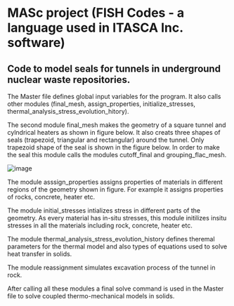# MASc project (FISH Codes - a language used in ITASCA Inc. software)
## Code to model seals for tunnels in underground nuclear waste repositories.   

The Master file defines global input variables for the program. It also calls other modules (final_mesh, assign_properties, initialize_stresses, thermal_analysis_stress_evolution_hitory).       

The second module final_mesh makes the geometry of a square tunnel and cylndrical heaters as shown in figure below. It also creats three shapes of seals (trapezoid, triangular and rectangular) around the tunnel. Only trapezoid shape of the seal is shown in the figure below. In order to make the seal this module calls the modules cutoff_final and grouping_flac_mesh.   


![image](https://user-images.githubusercontent.com/61520478/141703633-5d674c6e-748c-414a-90ed-6f1c07e0a6a7.png)  


The module asssign_properties assigns properties of materials in different regions of the geometry shown in figure. For example it assigns properties of rocks, concrete, heater etc.     

The module initial_stresses intializes stress in different parts of the geometry. As every material has in-situ stresses, this module initilizes insitu stresses in all the materials including rock, concrete, heater etc.     

The module thermal_analysis_stress_evolution_history defines theremal parameters for the thermal model and also types of equations used to solve heat transfer in solids.   

The module reassignment simulates excavation process of the tunnel in rock.      

After calling all these modules a final solve command is used in the Master file to solve coupled thermo-mechanical models in solids.     

